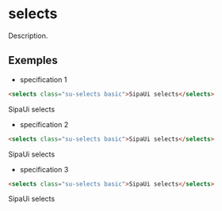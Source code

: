 # selects

Description.


<!-- STORY -->

## Exemples

- specification 1
```html
<selects class="su-selects basic">SipaUi selects</selects>
```
<selects class="su-selects basic">SipaUi selects</selects>

- specification 2
```html
<selects class="su-selects basic">SipaUi selects</selects>
```
<selects class="su-selects basic">SipaUi selects</selects>

- specification 3
```html
<selects class="su-selects basic">SipaUi selects</selects>
```
<selects class="su-selects basic">SipaUi selects</selects>
